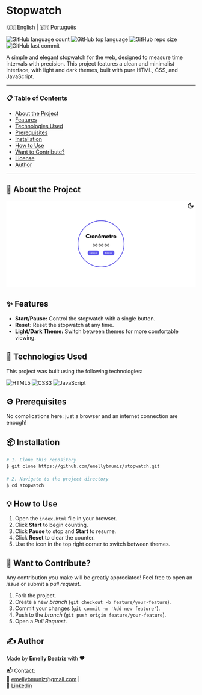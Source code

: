 # Stopwatch
[🇺🇸 English](./README.en.md) | [🇧🇷 Português](./README.md)

![GitHub language count](https://img.shields.io/github/languages/count/emellybmuniz/stopwatch)
![GitHub top language](https://img.shields.io/github/languages/top/emellybmuniz/stopwatch)
![GitHub repo size](https://img.shields.io/github/repo-size/emellybmuniz/stopwatch)
![GitHub last commit](https://img.shields.io/github/last-commit/emellybmuniz/stopwatch)

A simple and elegant stopwatch for the web, designed to measure time intervals with precision. This project features a clean and minimalist interface, with light and dark themes, built with pure HTML, CSS, and JavaScript.

---

### 📋 Table of Contents

- [About the Project](#-about-the-project)
- [Features](#-features)
- [Technologies Used](#-technologies-used)
- [Prerequisites](#-prerequisites)
- [Installation](#-installation)
- [How to Use](#-how-to-use)
- [Want to Contribute?](#-want-to-contribute)
- [License](#-license)
- [Author](#-author)

---

## 📖 About the Project

![Project Demo](src/imagens/stopwatch-light.png)


## ✨ Features

- **Start/Pause:** Control the stopwatch with a single button.
- **Reset:** Reset the stopwatch at any time.
- **Light/Dark Theme:** Switch between themes for more comfortable viewing.

## 🚀 Technologies Used

This project was built using the following technologies:

![HTML5](https://img.shields.io/badge/html5-%23E34F26.svg?style=for-the-badge&logo=html5&logoColor=white)
![CSS3](https://img.shields.io/badge/css3-%231572B6.svg?style=for-the-badge&logo=css3&logoColor=white)
![JavaScript](https://img.shields.io/badge/javascript-%23323330.svg?style=for-the-badge&logo=javascript&logoColor=%23F7DF1E)

## ⚙️ Prerequisites

No complications here: just a browser and an internet connection are enough!

## 📦 Installation

```bash
# 1. Clone this repository
$ git clone https://github.com/emellybmuniz/stopwatch.git

# 2. Navigate to the project directory
$ cd stopwatch
```

## 💡 How to Use

1. Open the `index.html` file in your browser.
2. Click **Start** to begin counting.
3. Click **Pause** to stop and **Start** to resume.
4. Click **Reset** to clear the counter.
5. Use the icon in the top right corner to switch between themes.

## 🤔 Want to Contribute?

Any contribution you make will be greatly appreciated! Feel free to open an *issue* or submit a *pull request*. 

1. Fork the project.
2. Create a new *branch* (`git checkout -b feature/your-feature`).
3. Commit your changes (`git commit -m 'Add new feature'`).
4. Push to the *branch* (`git push origin feature/your-feature`).
5. Open a *Pull Request*.

## ✍️ Author

Made by **Emelly Beatriz** with ❤️

📬 Contact:  
📧 emellybmuniz@gmail.com |  
💼 [Linkedin](www.linkedin.com/in/emellybmuniz)
